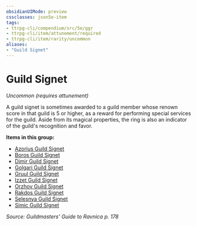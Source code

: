 ```yaml
---
obsidianUIMode: preview
cssclasses: json5e-item
tags:
- ttrpg-cli/compendium/src/5e/ggr
- ttrpg-cli/item/attunement/required
- ttrpg-cli/item/rarity/uncommon
aliases: 
- "Guild Signet"
---
```

# Guild Signet
*Uncommon (requires attunement)*  


A guild signet is sometimes awarded to a guild member whose renown score in that guild is 5 or higher, as a reward for performing special services for the guild. Aside from its magical properties, the ring is also an indicator of the guild's recognition and favor.

**Items in this group:**

- [Azorius Guild Signet](azorius-guild-signet-ggr.md)
- [Boros Guild Signet](boros-guild-signet-ggr.md)
- [Dimir Guild Signet](dimir-guild-signet-ggr.md)
- [Golgari Guild Signet](golgari-guild-signet-ggr.md)
- [Gruul Guild Signet](gruul-guild-signet-ggr.md)
- [Izzet Guild Signet](izzet-guild-signet-ggr.md)
- [Orzhov Guild Signet](orzhov-guild-signet-ggr.md)
- [Rakdos Guild Signet](rakdos-guild-signet-ggr.md)
- [Selesnya Guild Signet](selesnya-guild-signet-ggr.md)
- [Simic Guild Signet](simic-guild-signet-ggr.md)

*Source: Guildmasters' Guide to Ravnica p. 178*